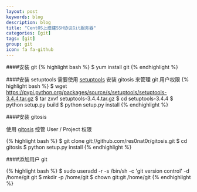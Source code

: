 ```yaml
---
layout: post
keywords: blog
description: blog
title: "CentOS上搭建SSH协议Git服务器"
categories: [git]
tags: [git]
group: git
icon: fa fa-github
---
```


####安装 git
{% highlight bash %}
$ yum install git
{% endhighlight %}

####安装 setuptools
需要使用 [setuptools](https://pypi.python.org/packages/source/s/setuptools/) 安装 gitosis 来管理 git 用户权限
{% highlight bash %}
$ wget https://pypi.python.org/packages/source/s/setuptools/setuptools-3.4.4.tar.gz
$ tar zxvf setuptools-3.4.4.tar.gz
$ cd setuptools-3.4.4
$ python setup.py build
$ python setup.py install
{% endhighlight %}

####安装 gitosis

使用 [gitosis](https://github.com/res0nat0r/gitosis) 控管 User / Project 权限

{% highlight bash %}
$ git clone git://github.com/res0nat0r/gitosis.git
$ cd gitosis
$ python setup.py install
{% endhighlight %}

####添加用户 git

{% highlight bash %}
$ sudo useradd -r -s /bin/sh -c 'git version control' -d /home/git git
$ mkdir -p /home/git
$ chown git:git /home/git
{% endhighlight %}